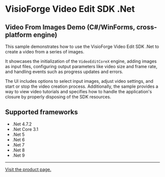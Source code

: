 ﻿# VisioForge Video Edit SDK .Net

## Video From Images Demo (C#/WinForms, cross-platform engine)

This sample demonstrates how to use the VisioForge Video Edit SDK .Net to create a video from a series of images.

It showcases the initialization of the `VideoEditCoreX` engine, adding images as input files, configuring output parameters like video size and frame rate, and handling events such as progress updates and errors.

The UI includes options to select input images, adjust video settings, and start or stop the video creation process. Additionally, the sample provides a way to view video tutorials and specifies how to handle the application's closure by properly disposing of the SDK resources.

## Supported frameworks

* .Net 4.7.2
* .Net Core 3.1
* .Net 5
* .Net 6
* .Net 7
* .Net 8
* .Net 9

---

[Visit the product page.](https://www.visioforge.com/video-edit-sdk-net)

